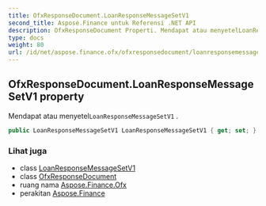 ```yaml
---
title: OfxResponseDocument.LoanResponseMessageSetV1
second_title: Aspose.Finance untuk Referensi .NET API
description: OfxResponseDocument Properti. Mendapat atau menyetelLoanResponseMessageSetV1 .
type: docs
weight: 80
url: /id/net/aspose.finance.ofx/ofxresponsedocument/loanresponsemessagesetv1/
---
```

## OfxResponseDocument.LoanResponseMessageSetV1 property

Mendapat atau menyetel`LoanResponseMessageSetV1` .

```csharp
public LoanResponseMessageSetV1 LoanResponseMessageSetV1 { get; set; }
```

### Lihat juga

* class [LoanResponseMessageSetV1](../../loanresponsemessagesetv1/)
* class [OfxResponseDocument](../)
* ruang nama [Aspose.Finance.Ofx](../../ofxresponsedocument/)
* perakitan [Aspose.Finance](../../../)


